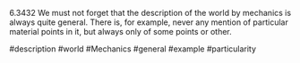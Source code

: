 6.3432 We must not forget that the description of the world by mechanics is always quite general. 
There is, for example, never any mention of particular material points in it, but always only of some points or other.

#description #world #Mechanics #general #example #particularity 